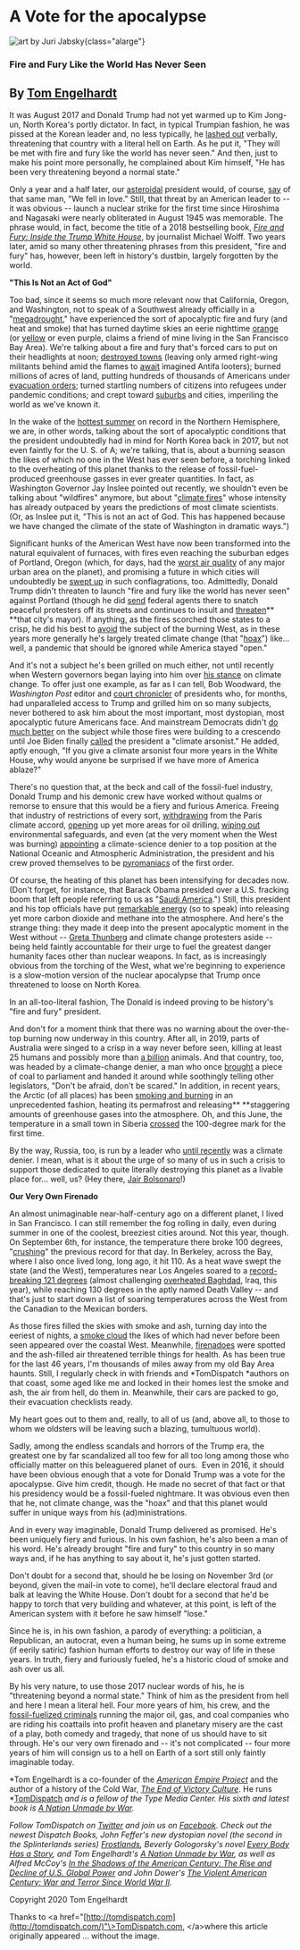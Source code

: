 # A Vote for the apocalypse

![art by Juri Jabsky](trump-3.jpg){class="alarge"}

### Fire and Fury Like the World Has Never Seen

## By [Tom Engelhardt](http://www.tomdispatch.com/authors/tom)

It was August 2017 and Donald Trump had not yet warmed up to Kim
Jong-un, North Korea's portly dictator. In fact, in typical Trumpian
fashion, he was pissed at the Korean leader and, no less typically, he
[lashed
out](https://www.nytimes.com/2017/08/08/world/asia/north-korea-un-sanctions-nuclear-missile-united-nations.html)
verbally, threatening that country with a literal hell on Earth. As he
put it, "They will be met with fire and fury like the world has never
seen." And then, just to make his point more personally, he complained
about Kim himself, "He has been very threatening beyond a normal
state.\"

Only a year and a half later, our
[asteroidal](https://www.tomdispatch.com/blog/176512/tomgram%3A_engelhardt%2C_living_on_a_quagmire_planet)
president would, of course,
[say](https://www.washingtonpost.com/politics/we-fell-in-love-trump-and-kim-shower-praise-stroke-egos-on-path-to-nuclear-negotiations/2019/02/24/46875188-3777-11e9-854a-7a14d7fec96a_story.html)
of that same man, "We fell in love." Still, that threat by an American
leader to \-- it was obvious \-- launch a nuclear strike for the first
time since Hiroshima and Nagasaki were nearly obliterated in August 1945
was memorable. The phrase would, in fact, become the title of a 2018
bestselling book, [*Fire and Fury: Inside the Trump White
House*](https://www.amazon.com/dp/1250301467/ref=nosim/?tag=tomdispatch-20),
by journalist Michael Wolff. Two years later, amid so many other
threatening phrases from this president, "fire and fury" has, however,
been left in history's dustbin, largely forgotten by the world.

**"This Is Not an Act of God"**

Too bad, since it seems so much more relevant now that California,
Oregon, and Washington, not to speak of a Southwest already officially
in a
"[megadrought](https://www.scientificamerican.com/article/climate-change-has-helped-fuel-a-megadrought-in-the-southwest/),"
have experienced the sort of apocalyptic fire and fury (and heat and
smoke) that has turned daytime skies an eerie nighttime
[orange](https://sfist.com/2020/09/09/14-photos-of-san-francisco-landmarks-under-a-bladerunner-2020-orange-sky/)
(or
[yellow](https://www.theguardian.com/commentisfree/2020/sep/13/donald-trump-wildfires-california-oregon-washington-robert-reich)
or even purple, claims a friend of mine living in the San Francisco Bay
Area). We\'re talking about a fire and fury that\'s forced cars to put
on their headlights at noon; [destroyed
towns](https://www.usnews.com/news/top-news/articles/2020-09-09/explosive-western-us-wildfires-threaten-oregon-towns)
(leaving only armed right-wing militants behind amid the flames to
[await](https://www.nytimes.com/2020/09/11/us/fires-oregon-antifa-rumors.html)
imagined Antifa looters); burned millions of acres of land, putting
hundreds of thousands of Americans under [evacuation
orders](https://www.theguardian.com/world/2020/sep/10/wildfires-us-california-oregon-washington-latest-death-toll);
turned startling numbers of citizens into refugees under pandemic
conditions; and crept toward
[suburbs](https://www.nytimes.com/2020/09/11/us/fires-oregon-california-washington.html)
and cities, imperiling the world as we've known it.

In the wake of the [hottest
summer](https://www.theguardian.com/science/2020/sep/14/northern-hemisphere-record-hottest-summer-noaa)
on record in the Northern Hemisphere, we are, in other words, talking
about the sort of apocalyptic conditions that the president undoubtedly
had in mind for North Korea back in 2017, but not even faintly for the
U. S. of A; we're talking, that is, about a burning season the likes of
which no one in the West has ever seen before, a torching linked to the
overheating of this planet thanks to the release of fossil-fuel-produced
greenhouse gasses in ever greater quantities. In fact, as Washington
Governor Jay Inslee pointed out recently, we shouldn't even be talking
about "wildfires" anymore, but about "[climate
fires](https://www.theguardian.com/world/2020/sep/11/oregon-fires-california-washington-deaths-wildfires)"
whose intensity has already outpaced by years the predictions of most
climate scientists. (Or, as Inslee put it, "This is not an act of God.
This has happened because we have changed the climate of the state of
Washington in dramatic ways.")

Significant hunks of the American West have now been transformed into
the natural equivalent of furnaces, with fires even reaching the
suburban edges of Portland, Oregon (which, for days, had the [worst air
quality](https://www.huffpost.com/entry/portland-seattle-air-quality-worst-in-world_n_5f5bc14bc5b6b485080034ad?guccounter=1&guce_referrer=aHR0cHM6Ly93d3cuZ29vZ2xlLmNvbS8&guce_referrer_sig=AQAAACUB-N0qZ3b9U-h_H0GYcN3NeYSQTHvEYtwjzMg8hfSjWnfyL-RG3CJ1e-QYjVBfL9ZEB6bv7ugaq3NS9FuDRoN5P-CHowyD0nQh7sGRGqaUnjJ25zgwqC2DwcPC2wdCGU5VA7r3IQdm5jwPkbVnzN84-i9feuuyHrSXwVlQTApp)
of any major urban area on the planet), and promising a future in which
cities will undoubtedly be [swept
up](https://www.theguardian.com/commentisfree/2020/sep/12/wildfires-are-striking-closer-and-closer-to-cities-we-know-how-this-will-end)
in such conflagrations, too. Admittedly, Donald Trump didn't threaten to
launch "fire and fury like the world has never seen" against Portland
(though he did
[send](https://www.nytimes.com/2020/07/25/us/portland-federal-legal-jurisdiction-courts.html)
federal agents there to snatch peaceful protesters off its streets and
continues to insult and
[threaten](https://www.npr.org/sections/live-updates-protests-for-racial-justice/2020/08/31/907870503/trump-threatens-intervention-after-portland-violence)**
**that city's mayor). If anything, as the fires scorched those states to
a crisp, he did his best to
[avoid](https://www.washingtonpost.com/politics/2020/09/11/trump-isnt-talking-about-wildfires-oregon-california/)
the subject of the burning West, as in these years more generally he's
largely treated climate change (that
"[hoax](https://time.com/5622374/donald-trump-climate-change-hoax-event/)")
like\... well, a pandemic that should be ignored while America stayed
"open."

And it's not a subject he\'s been grilled on much either, not until
recently when Western governors began laying into him over [his
stance](https://www.nytimes.com/2020/09/13/us/politics/california-fires-trump-climate-change.html)
on climate change. To offer just one example, as far as I can tell, Bob
Woodward, the *Washington Post* editor and [court
chronicler](https://www.thenation.com/article/politics/woodward-scoop-trump-coronavirus/)
of presidents who, for months, had unparalleled access to Trump and
grilled him on so many subjects, never bothered to ask him about the
most important, most dystopian, most apocalyptic future Americans face.
And mainstream Democrats didn't [do much
better](https://www.theguardian.com/us-news/2020/sep/12/wildfires-democrats-climate-crisis)
on the subject while those fires were building to a crescendo until Joe
Biden finally
[called](https://www.nytimes.com/2020/09/15/us/elections/biden-calls-trump-a-climate-arsonist-as-the-president-denies-the-science-of-wildfires.html)
the president a \"climate arsonist.\" He added, aptly enough, \"If you
give a climate arsonist four more years in the White House, why would
anyone be surprised if we have more of America ablaze?\"

There's no question that, at the beck and call of the fossil-fuel
industry, Donald Trump and his demonic crew have worked without qualms
or remorse to ensure that this would be a fiery and furious America.
Freeing that industry of restrictions of every sort,
[withdrawing](https://www.nytimes.com/2019/11/04/climate/trump-paris-agreement-climate.html)
from the Paris climate accord,
[opening](https://www.washingtonpost.com/climate-environment/2020/08/17/trump-drilling-arctic-national-wildlife-refuge-alaska/)
up yet more areas for oil drilling, [wiping
out](https://www.nytimes.com/interactive/2020/climate/trump-environment-rollbacks.html)
environmental safeguards, and even (at the very moment when the West was
burning)
[appointing](https://www.npr.org/2020/09/12/912301325/longtime-climate-science-denier-hired-at-noaa)
a climate-science denier to a top position at the National Oceanic and
Atmospheric Administration, the president and his crew proved themselves
to be
[pyromaniacs](https://www.tomdispatch.com/blog/176605/tomgram:_engelhardt,_pyromaniacs,_inc./)
of the first order.

Of course, the heating of this planet has been intensifying for decades
now. (Don't forget, for instance, that Barack Obama presided over a U.S.
fracking boom that left people referring to us as "[Saudi
America](https://www.sej.org/publications/bookshelf/saudi-america-truth-about-fracking-and-how-its-changing-world).")
Still, this president and his top officials have put [remarkable
energy](https://www.scientificamerican.com/article/trump-administration-completes-climate-dismantling-with-methane-rollback/)
(so to speak) into releasing yet more carbon dioxide and methane into
the atmosphere. And here's the strange thing: they made it deep into the
present apocalyptic moment in the West without \-- [Greta
Thunberg](https://www.tomdispatch.com/blog/176610/tomgram%3A_engelhardt%2C_%22make_america_greta_again%22/)
and climate change protesters aside \-- being held faintly accountable
for their urge to fuel the greatest danger humanity faces other than
nuclear weapons. In fact, as is increasingly obvious from the torching
of the West, what we're beginning to experience is a slow-motion version
of the nuclear apocalypse that Trump once threatened to loose on North
Korea.

In an all-too-literal fashion, The Donald is indeed proving to be
history\'s "fire and fury" president.

And don't for a moment think that there was no warning about the
over-the-top burning now underway in this country. After all, in 2019,
parts of Australia were singed to a crisp in a way never before seen,
killing at least 25 humans and possibly more than [a
billion](https://www.smithsonianmag.com/smart-news/more-one-billion-animals-have-been-killed-australias-wildfires-scientist-estimates-180973926/)
animals. And that country, too, was headed by a climate-change denier, a
man who once
[brought](https://www.theguardian.com/australia-news/2017/feb/09/scott-morrison-brings-coal-to-question-time-what-fresh-idiocy-is-this)
a piece of coal to parliament and handed it around while soothingly
telling other legislators, "Don't be afraid, don't be scared." In
addition, in recent years, the Arctic (of all places) has been [smoking
and
burning](https://www.livescience.com/zombie-wildfires-burn-arctic.html)
in an unprecedented fashion, heating its permafrost and releasing**
**staggering amounts of greenhouse gases into the atmosphere. Oh, and
this June, the temperature in a small town in Siberia
[crossed](https://www.sciencenews.org/article/climate-new-high-temperature-heat-record-arctic-siberia-context)
the 100-degree mark for the first time.

By the way, Russia, too, is run by a leader who [until
recently](https://www.bloomberg.com/opinion/articles/2019-09-24/putin-is-finally-worried-about-climate-change)
was a climate denier. I mean, what is it about the urge of so many of us
in such a crisis to support those dedicated to quite literally
destroying this planet as a livable place for\... well, us? (Hey there,
[Jair
Bolsonaro](https://www.huffpost.com/entry/trump-bolsonaro-amazon-fires-climate-change-united-nations_n_5d80eaa7e4b077dcbd64bd42)!)

**Our Very Own Firenado**

An almost unimaginable near-half-century ago on a different planet, I
lived in San Francisco. I can still remember the fog rolling in daily,
even during summer in one of the coolest, breeziest cities around. Not
this year, though. On September 6th, for instance, the temperature there
broke 100 degrees,
"[crushing](https://www.sfgate.com/news/editorspicks/article/Some-spots-in-San-Francisco-could-break-100-15546642.php)"
the previous record for that day. In Berkeley, across the Bay, where I
also once lived long, long ago, it hit 110. As a heat wave swept the
state (and the West), temperatures near Los Angeles soared to a
[record-breaking 121
degrees](https://patch.com/california/los-angeles/los-angeles-hits-121-degrees-countys-hottest-day-ever)
(almost challenging [overheated
Baghdad](https://www.washingtonpost.com/weather/2020/07/29/baghdad-iraq-heat-record/),
Iraq, this year), while reaching 130 degrees in the aptly named Death
Valley \-- and that's just to start down a list of soaring temperatures
across the West from the Canadian to the Mexican borders. 

As those fires filled the skies with smoke and ash, turning day into the
eeriest of nights, a [smoke
cloud](https://www.washingtonpost.com/weather/2020/09/12/california-wildfires-smoke-plumes/)
the likes of which had never before been seen appeared over the coastal
West. Meanwhile,
[firenadoes](https://www.nbcnews.com/news/weather/rare-firenado-spotted-california-heat-wave-scorches-state-n1236880)
were spotted and the ash-filled air threatened terrible things for
health. As has been true for the last 46 years, I'm thousands of miles
away from my old Bay Area haunts. Still, I regularly check in with
friends and *TomDispatch *authors on that coast, some aged like me and
locked in their homes lest the smoke and ash, the air from hell, do them
in. Meanwhile, their cars are packed to go, their evacuation checklists
ready. 

My heart goes out to them and, really, to all of us (and, above all, to
those to whom we oldsters will be leaving such a blazing, tumultuous
world).

Sadly, among the endless scandals and horrors of the Trump era, the
greatest one by far scandalized all too few for all too long among those
who officially matter on this beleaguered planet of ours.  Even in 2016,
it should have been obvious enough that a vote for Donald Trump was a
vote for the apocalypse. Give him credit, though. He made no secret of
that fact or that his presidency would be a fossil-fueled nightmare. It
was obvious even then that he, not climate change, was the "hoax" and
that this planet would suffer in unique ways from his (ad)ministrations.

And in every way imaginable, Donald Trump delivered as promised. He\'s
been uniquely fiery and furious. In his own fashion, he's also been a
man of his word. He's already brought "fire and fury" to this country in
so many ways and, if he has anything to say about it, he's just gotten
started.

Don't doubt for a second that, should he be losing on November 3rd (or
beyond, given the mail-in vote to come), he'll declare electoral fraud
and balk at leaving the White House. Don't doubt for a second that he'd
be happy to torch that very building and whatever, at this point, is
left of the American system with it before he saw himself "lose."

Since he is, in his own fashion, a parody of everything: a politician, a
Republican, an autocrat, even a human being, he sums up in some extreme
(if eerily satiric) fashion human efforts to destroy our way of life in
these years. In truth, fiery and furiously fueled, he\'s a historic
cloud of smoke and ash over us all. 

By his very nature, to use those 2017 nuclear words of his, he is
"threatening beyond a normal state." Think of him as the president from
hell and here I mean a literal hell. Four more years of him, his crew,
and the [fossil-fuelized
criminals](https://www.tomdispatch.com/post/175703/tomgram%3A_engelhardt,_the_biggest_criminal_enterprise_in_history/)
running the major oil, gas, and coal companies who are riding his
coattails into profit heaven and planetary misery are the cast of a
play, both comedy and tragedy, that none of us should have to sit
through. He\'s our very own firenado and \-- it's not complicated \--
four more years of him will consign us to a hell on Earth of a sort
still only faintly imaginable today.

*Tom Engelhardt is a co-founder of the *[*American Empire
Project*](http://www.americanempireproject.com/)* and the author of a
history of the Cold War, *[The End of Victory
Culture](https://www.amazon.com/dp/155849586X/ref=nosim/?tag=tomdispatch-20)*.
He runs *[TomDispatch](https://www.tomdispatch.com/) *and is a fellow of
the Type Media Center. His sixth and latest book is *[A Nation Unmade by
War](https://www.amazon.com/dp/1608469018/ref=nosim/?tag=tomdispatch-20)*.*

*Follow *TomDispatch* on *[*Twitter*](https://twitter.com/TomDispatch)*
and join us on *[*Facebook*](https://www.facebook.com/tomdispatch)*.
Check out the newest Dispatch Books, John Feffer's new dystopian novel
(the second in the Splinterlands series)
*[Frostlands](https://www.amazon.com/dp/1608469484/ref=nosim/?tag=tomdispatch-20)*,
Beverly Gologorsky\'s novel *[Every Body Has a
Story](https://www.amazon.com/dp/1608469077/ref=nosim/?tag=tomdispatch-20),*
and Tom Engelhardt\'s *[A Nation Unmade by
War](https://www.amazon.com/dp/1608469018/ref=nosim/?tag=tomdispatch-20)*,
as well as Alfred McCoy\'s *[In the Shadows of the American Century: The
Rise and Decline of U.S. Global
Power](https://www.amazon.com/dp/1608467732/ref=nosim/?tag=tomdispatch-20)*
and John Dower\'s *[The Violent American Century: War and Terror Since
World War
II](https://www.amazon.com/dp/1608467236/ref=nosim/?tag=tomdispatch-20)*.*

Copyright 2020 Tom Engelhardt

Thanks to \<a href="[http://tomdispatch.com](http://tomdispatch.com/)"\>TomDispatch.com, \</a\>where this article originally appeared ... without the image.
